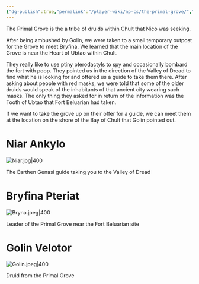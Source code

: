 ```yaml
---
{"dg-publish":true,"permalink":"/player-wiki/np-cs/the-primal-grove/","noteIcon":""}
---
```


The Primal Grove is the a tribe of druids within Chult that Nico was seeking. 

After being ambushed by Golin, we were taken to a small temporary outpost for the Grove to meet Bryfina. We learned that the main location of the Grove is near the Heart of Ubtao within Chult. 

They really like to use ptiny pterodactyls to spy and occasionally bombard the fort with poop. They pointed us in the direction of the Valley of Dread to find what he is looking for and offered us a guide to take them there.  After asking about people with red masks, we were told that some of the older druids would speak of the inhabitants of that ancient city wearing such masks. The only thing they asked for in return of the information was the Tooth of Ubtao that Fort Beluarian had taken. 

If we want to take the grove up on their offer for a guide, we can meet them at the location on the shore of the Bay of Chult that Golin pointed out.

# Niar Ankylo

![Niar.jpg|400](/img/user/Portraits/Niar.jpg)

The Earthen Genasi guide taking you to the Valley of Dread

# Bryfina Pteriat

![Bryna.jpeg|400](/img/user/Portraits/Bryna.jpeg)

Leader of the Primal Grove near the Fort Beluarian site

# Golin Velotor

![Golin.jpeg|400](/img/user/Portraits/Golin.jpeg)

Druid from the Primal Grove